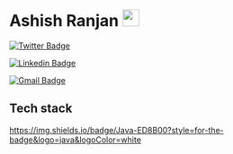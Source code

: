 # Ashish Ranjan <img src="https://raw.githubusercontent.com/iampavangandhi/iampavangandhi/master/gifs/Hi.gif" width="30px">
[![Twitter Badge](https://img.shields.io/badge/Twitter-1DA1F2?style=for-the-badge&logo=twitter&logoColor=white&link=https://ashishr.vercel.app)](https://ashishr.vercel.app)  

[![Linkedin Badge](https://img.shields.io/badge/LinkedIn-0077B5?style=for-the-badge&logo=linkedin&logoColor=white&link=https://www.linkedin.com/in/ashishnitw//)](https://www.linkedin.com/in/ashishnitw/) 

[![Gmail Badge](https://img.shields.io/badge/Gmail-D14836?style=for-the-badge&logo=gmail&logoColor=white&link=mailto:ashishnitw14@gmail.com)](mailto:ashishnitw14@gmail.com)


## Tech stack
https://img.shields.io/badge/Java-ED8B00?style=for-the-badge&logo=java&logoColor=white


